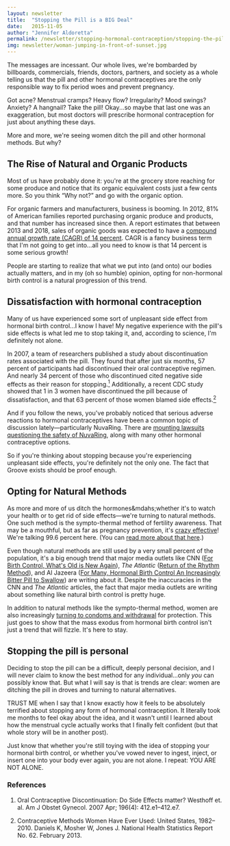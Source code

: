 ```yaml
---
layout: newsletter
title:  "Stopping the Pill is a BIG Deal"
date:   2015-11-05
author: "Jennifer Aldoretta"
permalink: /newsletter/stopping-hormonal-contraception/stopping-the-pill-is-a-big-deal/
img: newsletter/woman-jumping-in-front-of-sunset.jpg
---
```


The messages are incessant. Our whole lives, we're bombarded by billboards, commercials, friends, doctors, partners, and society as a whole telling us that the pill and other hormonal contraceptives are the only responsible way to fix period woes and prevent pregnancy. 

Got acne? Menstrual cramps? Heavy flow? Irregularity? Mood swings? Anxiety? A hangnail? Take the pill! Okay...so maybe that last one was an exaggeration, but most doctors will prescribe hormonal contraception for just about anything these days.

More and more, we're seeing women ditch the pill and other hormonal methods. But why?

## The Rise of Natural and Organic Products ##

Most of us have probably done it: you're at the grocery store reaching for some produce and notice that its organic equivalent costs just a few cents more. So you think “Why not?” and go with the organic option.

For organic farmers and manufacturers, business is booming. In 2012, 81% of American families reported purchasing organic produce and products, and that number has increased since then. A report estimates that between 2013 and 2018, sales of organic goods was expected to have a <a class="text-link" href="http://www.foodnavigator-usa.com/Markets/US-organic-food-market-to-grow-14-from-2013-18">compound annual growth rate (CAGR) of 14 percent</a>. CAGR is a fancy business term that I'm not going to get into...all you need to know is that 14 percent is some serious growth! 

People are starting to realize that what we put into (and onto) our bodies actually matters, and in my (oh so humble) opinion, opting for non-hormonal birth control is a natural progression of this trend. 

## Dissatisfaction with hormonal contraception ##

Many of us have experienced some sort of unpleasant side effect from hormonal birth control...I know I have! My negative experience with the pill's side effects is what led me to stop taking it, and, according to science, I'm definitely not alone.

In 2007, a team of researchers published a study about discontinuation rates associated with the pill. They found that after just six months, 57 percent of participants had discontinued their oral contraceptive regimen. And nearly 34 percent of those who discontinued cited negative side effects as their reason for stopping.<a class="text-link" href="#references"><sup>1</sup></a> Additionally, a recent CDC study showed that 1 in 3 women have discontinued the pill because of dissatisfaction, and that 63 percent of those women blamed side effects.<a class="text-link" href="#references"><sup>2</sup></a>

And if you follow the news, you've probably noticed that serious adverse reactions to hormonal contraceptives have been a common topic of discussion lately&mdash;particularly NuvaRing. There are <a class="text-link" href="http://www.npr.org/sections/health-shots/2014/02/09/273145327/nuvaring-contraceptive-settlement-leaves-women-weighing-risks">mounting lawsuits questioning the safety of NuvaRing</a>, along with many other hormonal contraceptive options.

So if you're thinking about stopping because you're experiencing unpleasant side effects, you're definitely not the only one. The fact that Groove exists should be proof enough.

## Opting for Natural Methods ##

As more and more of us ditch the hormones&mdahs;whether it's to watch your health or to get rid of side effects&mdash;we're turning to natural methods. One such method is the sympto-thermal method of fertility awareness. That may be a mouthful, but as far as pregnancy prevention, it's <a class="text-link" href="http://humrep.oxfordjournals.org/content/22/5/1310.long">crazy effective</a>! We're talking 99.6 percent here. (You can <a class="text-link" href="http://www.readytogroove.com/blog/2015/01/16/the-sympto-thermal-method-of-fertility-awareness-an-overview/">read more about that here</a>.)

Even though natural methods are still used by a very small percent of the population, it's a big enough trend that major media outlets like CNN (<a class="text-link" href="http://www.cnn.com/2015/01/08/health/fertility-awareness-methods/">For Birth Control, What's Old is New Again</a>), *The Atlantic* (<a class="text-link" href="http://www.theatlantic.com/health/archive/2014/12/return-of-the-rhythm-method/383545/">Return of the Rhythm Method</a>), and Al Jazeera (<a class="text-link" href="http://america.aljazeera.com/articles/2014/4/1/contraception-birthcontrolfertilitypill.html">For Many, Hormonal Birth Control An Increasingly Bitter Pill to Swallow</a>) are writing about it. Despite the inaccuracies in the CNN and *The Atlantic* articles, the fact that major media outlets are writing about something like natural birth control is pretty huge. 

In addition to natural methods like the sympto-thermal method, women are also increasingly <a class="text-link" href="http://america.aljazeera.com/articles/2014/4/1/contraception-birthcontrolfertilitypill.html">turning to condoms and withdrawal</a> for protection. This just goes to show that the mass exodus from hormonal birth control isn't just a trend that will fizzle. It's here to stay.

## Stopping the pill is personal ##

Deciding to stop the pill can be a difficult, deeply personal decision, and I will never claim to know the best method for any individual...only *you* can possibly know that. But what I will say is that is trends are clear: women are ditching the pill in droves and turning to natural alternatives.

TRUST ME when I say that I know exactly how it feels to be absolutely terrified about stopping any form of hormonal contraception. It literally took me months to feel okay about the idea, and it wasn't until I learned about how the menstrual cycle actually works that I finally felt confident (but that whole story will be in another post). 

Just know that whether you're still toying with the idea of stopping your hormonal birth control, or whether you've vowed never to ingest, inject, or insert one into your body ever again, you are not alone. I repeat: YOU ARE NOT ALONE.

### <a name="references">References</a> ###

1. Oral Contraceptive Discontinuation: Do Side Effects matter? Westhoff et. al. Am J Obstet Gynecol. 2007 Apr; 196(4): 412.e1–412.e7. 

2. Contraceptive Methods Women Have Ever Used: United States, 1982–2010. Daniels K, Mosher W, Jones J. National Health Statistics Report No. 62. February 2013.